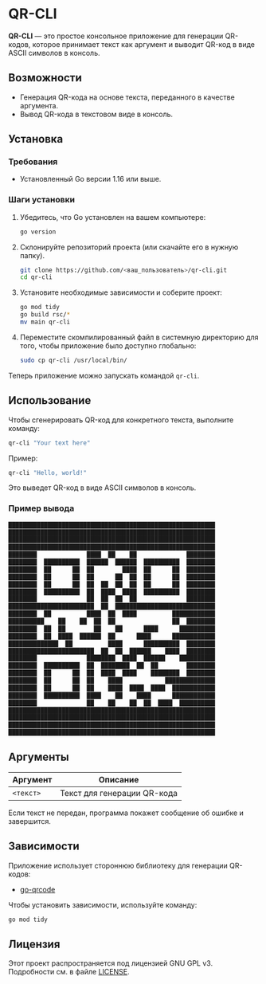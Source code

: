 # QR-CLI

**QR-CLI** — это простое консольное приложение для генерации QR-кодов, которое принимает текст как аргумент и выводит QR-код в виде ASCII символов в консоль.

## Возможности

- Генерация QR-кода на основе текста, переданного в качестве аргумента.
- Вывод QR-кода в текстовом виде в консоль.
  
## Установка

### Требования

- Установленный Go версии 1.16 или выше.
  
### Шаги установки

1. Убедитесь, что Go установлен на вашем компьютере:

   ```bash
   go version
   ```

2. Склонируйте репозиторий проекта (или скачайте его в нужную папку).

   ```bash
   git clone https://github.com/<ваш_пользователь>/qr-cli.git
   cd qr-cli
   ```

3. Установите необходимые зависимости и соберите проект:

   ```bash
   go mod tidy
   go build rsc/* 
   mv main qr-cli
   ```

4. Переместите скомпилированный файл в системную директорию для того, чтобы приложение было доступно глобально:

   ```bash
   sudo cp qr-cli /usr/local/bin/
   ```

Теперь приложение можно запускать командой `qr-cli`.

## Использование

Чтобы сгенерировать QR-код для конкретного текста, выполните команду:

```bash
qr-cli "Your text here"
```

Пример:

```bash
qr-cli "Hello, world!"
```

Это выведет QR-код в виде ASCII символов в консоль.

### Пример вывода

```bash
██████████████████████████████████████████████████████████
██████████████████████████████████████████████████████████
██████████████████████████████████████████████████████████
██████████████████████████████████████████████████████████
████████              ████  ██    ██              ████████
████████  ██████████  ██████  ██████  ██████████  ████████
████████  ██      ██  ██        ████  ██      ██  ████████
████████  ██      ██  ██      ██  ██  ██      ██  ████████
████████  ██      ██  ██  ██  ██  ██  ██      ██  ████████
████████  ██████████  ██  ████  ████  ██████████  ████████
████████              ██  ██  ██  ██              ████████
████████████████████████  ██  ████████████████████████████
████████  ██          ████  ██  ████          ████████████
██████████    ██    ██  ██  ██                ██  ████████
████████  ██  ██        ██    ██      ████      ██████████
████████  ██  ████  ██████  ██      ████      ████████████
██████████████  ██          ████      ██████████  ████████
████████████████████████  ██  ██  ██████    ████  ████████
████████              ████████  ████  ██████    ██████████
████████  ██████████  ██  ████████  ██  ██        ████████
████████  ██      ██  ██  ████  ████    ████████  ████████
████████  ██      ██  ██    ████            ██████████████
████████  ██      ██  ██    ████  ████  ████  ████████████
████████  ██████████  ████    ██    ████      ████████████
████████              ██    ██    ██  ██  ████  ██████████
██████████████████████████████████████████████████████████
██████████████████████████████████████████████████████████
██████████████████████████████████████████████████████████
██████████████████████████████████████████████████████████
```

## Аргументы

| Аргумент     | Описание                        |
|--------------|---------------------------------|
| `<текст>`    | Текст для генерации QR-кода     |

Если текст не передан, программа покажет сообщение об ошибке и завершится.

## Зависимости

Приложение использует стороннюю библиотеку для генерации QR-кодов:

- [go-qrcode](https://github.com/skip2/go-qrcode)

Чтобы установить зависимости, используйте команду:

```bash
go mod tidy
```

## Лицензия

Этот проект распространяется под лицензией GNU GPL v3. Подробности см. в файле [LICENSE](./LICENSE).
